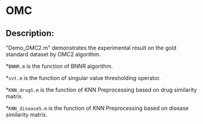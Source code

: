 # OMC


## Description: 
"Demo_OMC2.m" demonstrates the experimental result on the gold standard dataset by OMC2 algorithm.

*```BNNR.m``` is the function of BNNR algorithm.

*```svt.m``` is the function of singular value thresholding operator.

*```KNN_drugS.m``` is the function of KNN Preprocessing based on drug similarity matrix.

*```KNN_diseaseS.m``` is the function of KNN Preprocessing based on disease similarity matrix.

